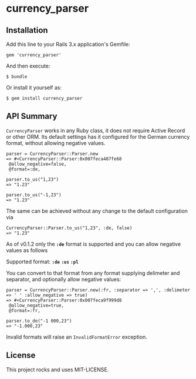 # currency_parser

## Installation

Add this line to your Rails 3.x application's Gemfile:

```
gem 'currency_parser'
```

And then execute:

```
$ bundle
```

Or install it yourself as:

```
$ gem install currency_parser
```

## API Summary

`CurrencyParser` works in any Ruby class, it does not require Active
Record or other ORM.  Its default settings has it configured for the
German currency format, without allowing negative values.

```
parser = CurrencyParser::Parser.new
=> #<CurrencyParser::Parser:0x007feca487fe68
 @allow_negative=false,
 @format=:de,

parser.to_us("1,23")
=> "1.23"

parser.to_us("-1,23")
=> "1.23"
```

The same can be achieved without any change to the default configuration
via

```
CurrencyParser::Parser.to_us("1,23", :de, false)
=> "1.23"
```

As of v0.1.2 only the **`:de`** format is supported and you can allow
negative values as follows

Supported format: **`:de`** **`:us`** **`:pl`**

You can convert to that format from any format supplying delimeter and separator, and optionally allow negative values:

```
parser = CurrencyParser::Parser.new(:fr, :separator => ',', :delimeter => ' ' :allow_negative => true)
=> #<CurrencyParser::Parser:0x007feca9f999d8
 @allow_negative=true,
 @format=:fr,

parser.to_de("-1 000,23")
=> "-1.000,23"
```

Invalid formats will raise an `InvalidFormatError` exception.


## License

This project rocks and uses MIT-LICENSE.
